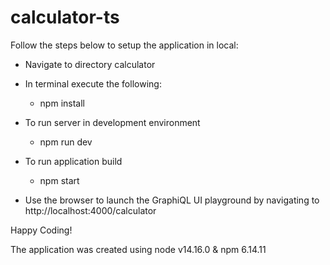 # calculator-ts

Follow the steps below to setup the application in local:
- Navigate to directory calculator

- In terminal execute the following:
  - npm install

- To run server in development environment
  - npm run dev

- To run application build
  - npm start

- Use the browser to launch the GraphiQL UI playground by navigating to http://localhost:4000/calculator

Happy Coding!


The application was created using node v14.16.0 & npm 6.14.11
